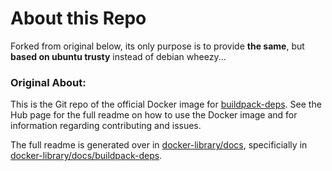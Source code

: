 # About this Repo #

Forked from original below, its only purpose is to provide **the same**, but **based on ubuntu trusty** instead of debian wheezy...

### Original About: ###

This is the Git repo of the official Docker image for [buildpack-deps](https://registry.hub.docker.com/_/buildpack-deps/). See the
Hub page for the full readme on how to use the Docker image and for information
regarding contributing and issues.

The full readme is generated over in [docker-library/docs](https://github.com/docker-library/docs),
specificially in [docker-library/docs/buildpack-deps](https://github.com/docker-library/docs/tree/master/buildpack-deps).
